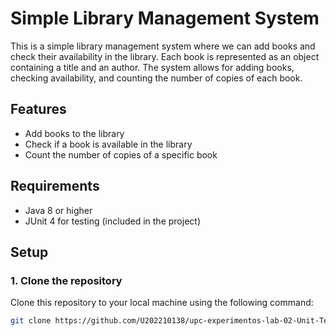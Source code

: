 # Simple Library Management System

This is a simple library management system where we can add books and check their availability in the library. Each book is represented as an object containing a title and an author. The system allows for adding books, checking availability, and counting the number of copies of each book.

## Features

- Add books to the library
- Check if a book is available in the library
- Count the number of copies of a specific book

## Requirements

- Java 8 or higher
- JUnit 4 for testing (included in the project)

## Setup

### 1. Clone the repository
Clone this repository to your local machine using the following command:

```bash
git clone https://github.com/U202210138/upc-experimentos-lab-02-Unit-Tests.git
